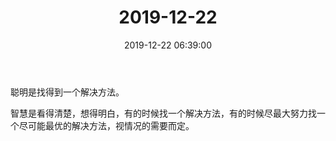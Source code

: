 ﻿---
title: "2019-12-22"
date: 2019-12-22 06:39:00
tags: 文字
categories: 感悟
---
聪明是找得到一个解决方法。

智慧是看得清楚，想得明白，有的时候找一个解决方法，有的时候尽最大努力找一个尽可能最优的解决方法，视情况的需要而定。